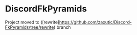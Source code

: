 # DiscordFkPyramids

Project moved to ([rewrite]https://github.com/zaxutic/Discord-FkPyramids/tree/rewrite) branch
